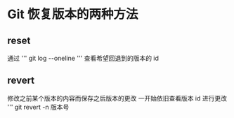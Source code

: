 # Git 恢复版本的两种方法

## reset
通过
'''
git log --oneline
'''
查看希望回退到的版本的 id

## revert
修改之前某个版本的内容而保存之后版本的更改
一开始依旧查看版本 id
进行更改
'''
git revert -n 版本号

